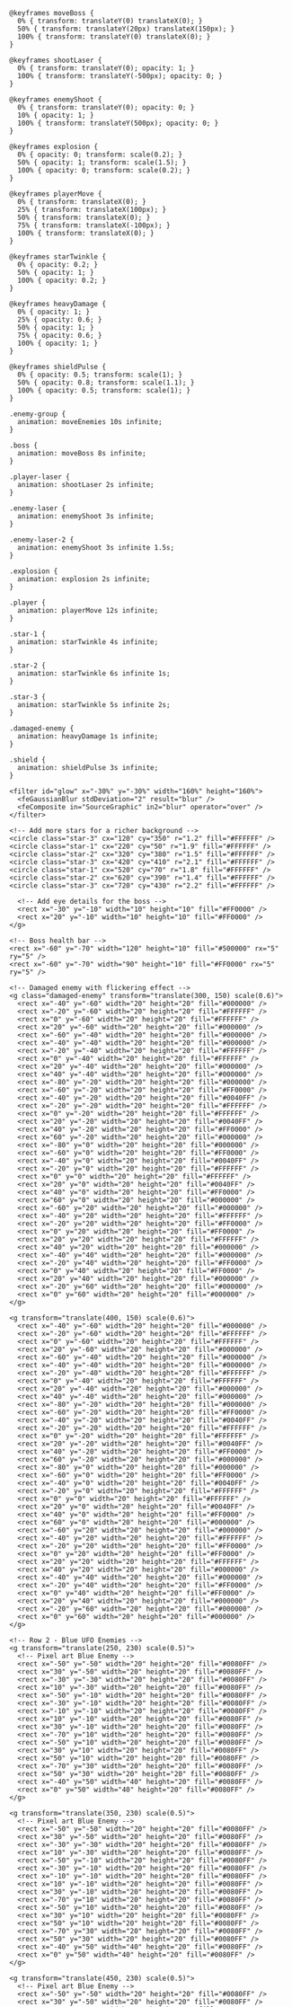 <svg xmlns="http://www.w3.org/2000/svg" viewBox="0 0 800 600">
  <style>
    @keyframes moveEnemies {
      0% { transform: translateY(0) translateX(0); }
      25% { transform: translateY(20px) translateX(40px); }
      50% { transform: translateY(0) translateX(80px); }
      75% { transform: translateY(-20px) translateX(40px); }
      100% { transform: translateY(0) translateX(0); }
    }
    
    @keyframes moveBoss {
      0% { transform: translateY(0) translateX(0); }
      50% { transform: translateY(20px) translateX(150px); }
      100% { transform: translateY(0) translateX(0); }
    }
    
    @keyframes shootLaser {
      0% { transform: translateY(0); opacity: 1; }
      100% { transform: translateY(-500px); opacity: 0; }
    }
    
    @keyframes enemyShoot {
      0% { transform: translateY(0); opacity: 0; }
      10% { opacity: 1; }
      100% { transform: translateY(500px); opacity: 0; }
    }
    
    @keyframes explosion {
      0% { opacity: 0; transform: scale(0.2); }
      50% { opacity: 1; transform: scale(1.5); }
      100% { opacity: 0; transform: scale(0.2); }
    }
    
    @keyframes playerMove {
      0% { transform: translateX(0); }
      25% { transform: translateX(100px); }
      50% { transform: translateX(0); }
      75% { transform: translateX(-100px); }
      100% { transform: translateX(0); }
    }
    
    @keyframes starTwinkle {
      0% { opacity: 0.2; }
      50% { opacity: 1; }
      100% { opacity: 0.2; }
    }
    
    @keyframes heavyDamage {
      0% { opacity: 1; }
      25% { opacity: 0.6; }
      50% { opacity: 1; }
      75% { opacity: 0.6; }
      100% { opacity: 1; }
    }
    
    @keyframes shieldPulse {
      0% { opacity: 0.5; transform: scale(1); }
      50% { opacity: 0.8; transform: scale(1.1); }
      100% { opacity: 0.5; transform: scale(1); }
    }
    
    .enemy-group {
      animation: moveEnemies 10s infinite;
    }
    
    .boss {
      animation: moveBoss 8s infinite;
    }
    
    .player-laser {
      animation: shootLaser 2s infinite;
    }
    
    .enemy-laser {
      animation: enemyShoot 3s infinite;
    }
    
    .enemy-laser-2 {
      animation: enemyShoot 3s infinite 1.5s;
    }
    
    .explosion {
      animation: explosion 2s infinite;
    }
    
    .player {
      animation: playerMove 12s infinite;
    }
    
    .star-1 {
      animation: starTwinkle 4s infinite;
    }
    
    .star-2 {
      animation: starTwinkle 6s infinite 1s;
    }
    
    .star-3 {
      animation: starTwinkle 5s infinite 2s;
    }
    
    .damaged-enemy {
      animation: heavyDamage 1s infinite;
    }
    
    .shield {
      animation: shieldPulse 3s infinite;
    }
  </style>
  
  <!-- Enhanced Background with gradient -->
  <defs>
    <radialGradient id="space-background" cx="50%" cy="50%" r="80%" fx="50%" fy="50%">
      <stop offset="0%" style="stop-color:#000033;stop-opacity:1" />
      <stop offset="100%" style="stop-color:#000000;stop-opacity:1" />
    </radialGradient>
    
    <filter id="glow" x="-30%" y="-30%" width="160%" height="160%">
      <feGaussianBlur stdDeviation="2" result="blur" />
      <feComposite in="SourceGraphic" in2="blur" operator="over" />
    </filter>
  </defs>
  
  <rect width="800" height="600" fill="url(#space-background)" />
  
  <!-- Enhanced Stars with twinkling -->
  <g>
    <circle class="star-1" cx="100" cy="100" r="1.5" fill="#FFFFFF" />
    <circle class="star-2" cx="200" cy="150" r="2" fill="#FFFFFF" />
    <circle class="star-3" cx="300" cy="80" r="1.8" fill="#FFFFFF" />
    <circle class="star-1" cx="400" cy="120" r="2.5" fill="#FFFFFF" />
    <circle class="star-2" cx="500" cy="200" r="1.7" fill="#FFFFFF" />
    <circle class="star-3" cx="600" cy="90" r="2.2" fill="#FFFFFF" />
    <circle class="star-1" cx="700" cy="180" r="1.6" fill="#FFFFFF" />
    <circle class="star-2" cx="150" cy="250" r="1.9" fill="#FFFFFF" />
    <circle class="star-3" cx="250" cy="220" r="2.1" fill="#FFFFFF" />
    <circle class="star-1" cx="350" cy="280" r="1.8" fill="#FFFFFF" />
    <circle class="star-2" cx="450" cy="240" r="2.3" fill="#FFFFFF" />
    <circle class="star-3" cx="550" cy="300" r="1.5" fill="#FFFFFF" />
    <circle class="star-1" cx="650" cy="270" r="2" fill="#FFFFFF" />
    <circle class="star-2" cx="750" cy="320" r="1.7" fill="#FFFFFF" />
    
    <!-- Add more stars for a richer background -->
    <circle class="star-3" cx="120" cy="350" r="1.2" fill="#FFFFFF" />
    <circle class="star-1" cx="220" cy="50" r="1.9" fill="#FFFFFF" />
    <circle class="star-2" cx="320" cy="380" r="1.5" fill="#FFFFFF" />
    <circle class="star-3" cx="420" cy="410" r="2.1" fill="#FFFFFF" />
    <circle class="star-1" cx="520" cy="70" r="1.8" fill="#FFFFFF" />
    <circle class="star-2" cx="620" cy="390" r="1.4" fill="#FFFFFF" />
    <circle class="star-3" cx="720" cy="430" r="2.2" fill="#FFFFFF" />
  </g>
  
  <!-- Add a distant nebula effect -->
  <ellipse cx="200" cy="150" rx="150" ry="100" fill="#500060" opacity="0.1" />
  <ellipse cx="600" cy="400" rx="180" ry="120" fill="#004080" opacity="0.1" />
  
  <!-- Boss Enemy with glowing effect -->
  <g class="boss" transform="translate(400, 80)">
    <!-- Pixel art Blue Enemy with improved colors and glow effect -->
    <g filter="url(#glow)">
      <rect x="-50" y="-50" width="20" height="20" fill="#0040FF" />
      <rect x="30" y="-50" width="20" height="20" fill="#0040FF" />
      <rect x="-30" y="-30" width="20" height="20" fill="#0040FF" />
      <rect x="10" y="-30" width="20" height="20" fill="#0040FF" />
      <rect x="-50" y="-10" width="20" height="20" fill="#0040FF" />
      <rect x="-30" y="-10" width="20" height="20" fill="#0040FF" />
      <rect x="-10" y="-10" width="20" height="20" fill="#0040FF" />
      <rect x="10" y="-10" width="20" height="20" fill="#0040FF" />
      <rect x="30" y="-10" width="20" height="20" fill="#0040FF" />
      <rect x="-70" y="10" width="20" height="20" fill="#0040FF" />
      <rect x="-50" y="10" width="20" height="20" fill="#0040FF" />
      <rect x="30" y="10" width="20" height="20" fill="#0040FF" />
      <rect x="50" y="10" width="20" height="20" fill="#0040FF" />
      <rect x="-70" y="30" width="20" height="20" fill="#0040FF" />
      <rect x="50" y="30" width="20" height="20" fill="#0040FF" />
      <rect x="-40" y="50" width="40" height="20" fill="#0040FF" />
      <rect x="0" y="50" width="40" height="20" fill="#0040FF" />
      
      <!-- Add eye details for the boss -->
      <rect x="-30" y="-10" width="10" height="10" fill="#FF0000" />
      <rect x="20" y="-10" width="10" height="10" fill="#FF0000" />
    </g>
    
    <!-- Boss health bar -->
    <rect x="-60" y="-70" width="120" height="10" fill="#500000" rx="5" ry="5" />
    <rect x="-60" y="-70" width="90" height="10" fill="#FF0000" rx="5" ry="5" />
  </g>
  
  <!-- Group of Regular Enemies -->
  <g class="enemy-group">
    <!-- Row 1 - Enemy Spaceships (Image 2 - Pixel art with red accents) -->
    <g transform="translate(200, 150) scale(0.6)">
      <rect x="-40" y="-60" width="20" height="20" fill="#000000" />
      <rect x="-20" y="-60" width="20" height="20" fill="#FFFFFF" />
      <rect x="0" y="-60" width="20" height="20" fill="#FFFFFF" />
      <rect x="20" y="-60" width="20" height="20" fill="#000000" />
      <rect x="-60" y="-40" width="20" height="20" fill="#000000" />
      <rect x="-40" y="-40" width="20" height="20" fill="#000000" />
      <rect x="-20" y="-40" width="20" height="20" fill="#FFFFFF" />
      <rect x="0" y="-40" width="20" height="20" fill="#FFFFFF" />
      <rect x="20" y="-40" width="20" height="20" fill="#000000" />
      <rect x="40" y="-40" width="20" height="20" fill="#000000" />
      <rect x="-80" y="-20" width="20" height="20" fill="#000000" />
      <rect x="-60" y="-20" width="20" height="20" fill="#FF0000" />
      <rect x="-40" y="-20" width="20" height="20" fill="#0040FF" />
      <rect x="-20" y="-20" width="20" height="20" fill="#FFFFFF" />
      <rect x="0" y="-20" width="20" height="20" fill="#FFFFFF" />
      <rect x="20" y="-20" width="20" height="20" fill="#0040FF" />
      <rect x="40" y="-20" width="20" height="20" fill="#FF0000" />
      <rect x="60" y="-20" width="20" height="20" fill="#000000" />
      <rect x="-80" y="0" width="20" height="20" fill="#000000" />
      <rect x="-60" y="0" width="20" height="20" fill="#FF0000" />
      <rect x="-40" y="0" width="20" height="20" fill="#0040FF" />
      <rect x="-20" y="0" width="20" height="20" fill="#FFFFFF" />
      <rect x="0" y="0" width="20" height="20" fill="#FFFFFF" />
      <rect x="20" y="0" width="20" height="20" fill="#0040FF" />
      <rect x="40" y="0" width="20" height="20" fill="#FF0000" />
      <rect x="60" y="0" width="20" height="20" fill="#000000" />
      <rect x="-60" y="20" width="20" height="20" fill="#000000" />
      <rect x="-40" y="20" width="20" height="20" fill="#FFFFFF" />
      <rect x="-20" y="20" width="20" height="20" fill="#FF0000" />
      <rect x="0" y="20" width="20" height="20" fill="#FF0000" />
      <rect x="20" y="20" width="20" height="20" fill="#FFFFFF" />
      <rect x="40" y="20" width="20" height="20" fill="#000000" />
      <rect x="-40" y="40" width="20" height="20" fill="#000000" />
      <rect x="-20" y="40" width="20" height="20" fill="#FF0000" />
      <rect x="0" y="40" width="20" height="20" fill="#FF0000" />
      <rect x="20" y="40" width="20" height="20" fill="#000000" />
      <rect x="-20" y="60" width="20" height="20" fill="#000000" />
      <rect x="0" y="60" width="20" height="20" fill="#000000" />
    </g>
    
    <!-- Damaged enemy with flickering effect -->
    <g class="damaged-enemy" transform="translate(300, 150) scale(0.6)">
      <rect x="-40" y="-60" width="20" height="20" fill="#000000" />
      <rect x="-20" y="-60" width="20" height="20" fill="#FFFFFF" />
      <rect x="0" y="-60" width="20" height="20" fill="#FFFFFF" />
      <rect x="20" y="-60" width="20" height="20" fill="#000000" />
      <rect x="-60" y="-40" width="20" height="20" fill="#000000" />
      <rect x="-40" y="-40" width="20" height="20" fill="#000000" />
      <rect x="-20" y="-40" width="20" height="20" fill="#FFFFFF" />
      <rect x="0" y="-40" width="20" height="20" fill="#FFFFFF" />
      <rect x="20" y="-40" width="20" height="20" fill="#000000" />
      <rect x="40" y="-40" width="20" height="20" fill="#000000" />
      <rect x="-80" y="-20" width="20" height="20" fill="#000000" />
      <rect x="-60" y="-20" width="20" height="20" fill="#FF0000" />
      <rect x="-40" y="-20" width="20" height="20" fill="#0040FF" />
      <rect x="-20" y="-20" width="20" height="20" fill="#FFFFFF" />
      <rect x="0" y="-20" width="20" height="20" fill="#FFFFFF" />
      <rect x="20" y="-20" width="20" height="20" fill="#0040FF" />
      <rect x="40" y="-20" width="20" height="20" fill="#FF0000" />
      <rect x="60" y="-20" width="20" height="20" fill="#000000" />
      <rect x="-80" y="0" width="20" height="20" fill="#000000" />
      <rect x="-60" y="0" width="20" height="20" fill="#FF0000" />
      <rect x="-40" y="0" width="20" height="20" fill="#0040FF" />
      <rect x="-20" y="0" width="20" height="20" fill="#FFFFFF" />
      <rect x="0" y="0" width="20" height="20" fill="#FFFFFF" />
      <rect x="20" y="0" width="20" height="20" fill="#0040FF" />
      <rect x="40" y="0" width="20" height="20" fill="#FF0000" />
      <rect x="60" y="0" width="20" height="20" fill="#000000" />
      <rect x="-60" y="20" width="20" height="20" fill="#000000" />
      <rect x="-40" y="20" width="20" height="20" fill="#FFFFFF" />
      <rect x="-20" y="20" width="20" height="20" fill="#FF0000" />
      <rect x="0" y="20" width="20" height="20" fill="#FF0000" />
      <rect x="20" y="20" width="20" height="20" fill="#FFFFFF" />
      <rect x="40" y="20" width="20" height="20" fill="#000000" />
      <rect x="-40" y="40" width="20" height="20" fill="#000000" />
      <rect x="-20" y="40" width="20" height="20" fill="#FF0000" />
      <rect x="0" y="40" width="20" height="20" fill="#FF0000" />
      <rect x="20" y="40" width="20" height="20" fill="#000000" />
      <rect x="-20" y="60" width="20" height="20" fill="#000000" />
      <rect x="0" y="60" width="20" height="20" fill="#000000" />
    </g>
    
    <g transform="translate(400, 150) scale(0.6)">
      <rect x="-40" y="-60" width="20" height="20" fill="#000000" />
      <rect x="-20" y="-60" width="20" height="20" fill="#FFFFFF" />
      <rect x="0" y="-60" width="20" height="20" fill="#FFFFFF" />
      <rect x="20" y="-60" width="20" height="20" fill="#000000" />
      <rect x="-60" y="-40" width="20" height="20" fill="#000000" />
      <rect x="-40" y="-40" width="20" height="20" fill="#000000" />
      <rect x="-20" y="-40" width="20" height="20" fill="#FFFFFF" />
      <rect x="0" y="-40" width="20" height="20" fill="#FFFFFF" />
      <rect x="20" y="-40" width="20" height="20" fill="#000000" />
      <rect x="40" y="-40" width="20" height="20" fill="#000000" />
      <rect x="-80" y="-20" width="20" height="20" fill="#000000" />
      <rect x="-60" y="-20" width="20" height="20" fill="#FF0000" />
      <rect x="-40" y="-20" width="20" height="20" fill="#0040FF" />
      <rect x="-20" y="-20" width="20" height="20" fill="#FFFFFF" />
      <rect x="0" y="-20" width="20" height="20" fill="#FFFFFF" />
      <rect x="20" y="-20" width="20" height="20" fill="#0040FF" />
      <rect x="40" y="-20" width="20" height="20" fill="#FF0000" />
      <rect x="60" y="-20" width="20" height="20" fill="#000000" />
      <rect x="-80" y="0" width="20" height="20" fill="#000000" />
      <rect x="-60" y="0" width="20" height="20" fill="#FF0000" />
      <rect x="-40" y="0" width="20" height="20" fill="#0040FF" />
      <rect x="-20" y="0" width="20" height="20" fill="#FFFFFF" />
      <rect x="0" y="0" width="20" height="20" fill="#FFFFFF" />
      <rect x="20" y="0" width="20" height="20" fill="#0040FF" />
      <rect x="40" y="0" width="20" height="20" fill="#FF0000" />
      <rect x="60" y="0" width="20" height="20" fill="#000000" />
      <rect x="-60" y="20" width="20" height="20" fill="#000000" />
      <rect x="-40" y="20" width="20" height="20" fill="#FFFFFF" />
      <rect x="-20" y="20" width="20" height="20" fill="#FF0000" />
      <rect x="0" y="20" width="20" height="20" fill="#FF0000" />
      <rect x="20" y="20" width="20" height="20" fill="#FFFFFF" />
      <rect x="40" y="20" width="20" height="20" fill="#000000" />
      <rect x="-40" y="40" width="20" height="20" fill="#000000" />
      <rect x="-20" y="40" width="20" height="20" fill="#FF0000" />
      <rect x="0" y="40" width="20" height="20" fill="#FF0000" />
      <rect x="20" y="40" width="20" height="20" fill="#000000" />
      <rect x="-20" y="60" width="20" height="20" fill="#000000" />
      <rect x="0" y="60" width="20" height="20" fill="#000000" />
    </g>
    
    <!-- Row 2 - Blue UFO Enemies -->
    <g transform="translate(250, 230) scale(0.5)">
      <!-- Pixel art Blue Enemy -->
      <rect x="-50" y="-50" width="20" height="20" fill="#0080FF" />
      <rect x="30" y="-50" width="20" height="20" fill="#0080FF" />
      <rect x="-30" y="-30" width="20" height="20" fill="#0080FF" />
      <rect x="10" y="-30" width="20" height="20" fill="#0080FF" />
      <rect x="-50" y="-10" width="20" height="20" fill="#0080FF" />
      <rect x="-30" y="-10" width="20" height="20" fill="#0080FF" />
      <rect x="-10" y="-10" width="20" height="20" fill="#0080FF" />
      <rect x="10" y="-10" width="20" height="20" fill="#0080FF" />
      <rect x="30" y="-10" width="20" height="20" fill="#0080FF" />
      <rect x="-70" y="10" width="20" height="20" fill="#0080FF" />
      <rect x="-50" y="10" width="20" height="20" fill="#0080FF" />
      <rect x="30" y="10" width="20" height="20" fill="#0080FF" />
      <rect x="50" y="10" width="20" height="20" fill="#0080FF" />
      <rect x="-70" y="30" width="20" height="20" fill="#0080FF" />
      <rect x="50" y="30" width="20" height="20" fill="#0080FF" />
      <rect x="-40" y="50" width="40" height="20" fill="#0080FF" />
      <rect x="0" y="50" width="40" height="20" fill="#0080FF" />
    </g>
    
    <g transform="translate(350, 230) scale(0.5)">
      <!-- Pixel art Blue Enemy -->
      <rect x="-50" y="-50" width="20" height="20" fill="#0080FF" />
      <rect x="30" y="-50" width="20" height="20" fill="#0080FF" />
      <rect x="-30" y="-30" width="20" height="20" fill="#0080FF" />
      <rect x="10" y="-30" width="20" height="20" fill="#0080FF" />
      <rect x="-50" y="-10" width="20" height="20" fill="#0080FF" />
      <rect x="-30" y="-10" width="20" height="20" fill="#0080FF" />
      <rect x="-10" y="-10" width="20" height="20" fill="#0080FF" />
      <rect x="10" y="-10" width="20" height="20" fill="#0080FF" />
      <rect x="30" y="-10" width="20" height="20" fill="#0080FF" />
      <rect x="-70" y="10" width="20" height="20" fill="#0080FF" />
      <rect x="-50" y="10" width="20" height="20" fill="#0080FF" />
      <rect x="30" y="10" width="20" height="20" fill="#0080FF" />
      <rect x="50" y="10" width="20" height="20" fill="#0080FF" />
      <rect x="-70" y="30" width="20" height="20" fill="#0080FF" />
      <rect x="50" y="30" width="20" height="20" fill="#0080FF" />
      <rect x="-40" y="50" width="40" height="20" fill="#0080FF" />
      <rect x="0" y="50" width="40" height="20" fill="#0080FF" />
    </g>
    
    <g transform="translate(450, 230) scale(0.5)">
      <!-- Pixel art Blue Enemy -->
      <rect x="-50" y="-50" width="20" height="20" fill="#0080FF" />
      <rect x="30" y="-50" width="20" height="20" fill="#0080FF" />
      <rect x="-30" y="-30" width="20" height="20" fill="#0080FF" />
      <rect x="10" y="-30" width="20" height="20" fill="#0080FF" />
      <rect x="-50" y="-10" width="20" height="20" fill="#0080FF" />
      <rect x="-30" y="-10" width="20" height="20" fill="#0080FF" />
      <rect x="-10" y="-10" width="20" height="20" fill="#0080FF" />
      <rect x="10" y="-10" width="20" height="20" fill="#0080FF" />
      <rect x="30" y="-10" width="20" height="20" fill="#0080FF" />
      <rect x="-70" y="10" width="20" height="20" fill="#0080FF" />
      <rect x="-50" y="10" width="20" height="20" fill="#0080FF" />
      <rect x="30" y="10" width="20" height="20" fill="#0080FF" />
      <rect x="50" y="10" width="20" height="20" fill="#0080FF" />
      <rect x="-70" y="30" width="20" height="20" fill="#0080FF" />
      <rect x="50" y="30" width="20" height="20" fill="#0080FF" />
      <rect x="-40" y="50" width="40" height="20" fill="#0080FF" />
      <rect x="0" y="50" width="40" height="20" fill="#0080FF" />
    </g>
  </g>
  
  <!-- Player Ship with shield -->
  <g class="player" transform="translate(400, 520) scale(0.8)">
    <!-- Shield effect -->
    <circle class="shield" cx="0" cy="0" r="90" fill="rgba(100, 200, 255, 0.2)" stroke="#40A0FF" stroke-width="2" />
    
    <!-- Player ship -->
    <g filter="url(#glow)">
      <rect x="-40" y="-60" width="20" height="20" fill="#000000" />
      <rect x="-20" y="-60" width="20" height="20" fill="#FFFFFF" />
      <rect x="0" y="-60" width="20" height="20" fill="#FFFFFF" />
      <rect x="20" y="-60" width="20" height="20" fill="#000000" />
      <rect x="-60" y="-40" width="20" height="20" fill="#000000" />
      <rect x="-40" y="-40" width="20" height="20" fill="#000000" />
      <rect x="-20" y="-40" width="20" height="20" fill="#FFFFFF" />
      <rect x="0" y="-40" width="20" height="20" fill="#FFFFFF" />
      <rect x="20" y="-40" width="20" height="20" fill="#000000" />
      <rect x="40" y="-40" width="20" height="20" fill="#000000" />
      <rect x="-80" y="-20" width="20" height="20" fill="#000000" />
      <rect x="-60" y="-20" width="20" height="20" fill="#FF0000" />
      <rect x="-40" y="-20" width="20" height="20" fill="#0040FF" />
      <rect x="-20" y="-20" width="20" height="20" fill="#FFFFFF" />
      <rect x="0" y="-20" width="20" height="20" fill="#FFFFFF" />
      <rect x="20" y="-20" width="20" height="20" fill="#0040FF" />
      <rect x="40" y="-20" width="20" height="20" fill="#FF0000" />
      <rect x="60" y="-20" width="20" height="20" fill="#000000" />
      <rect x="-80" y="0" width="20" height="20" fill="#000000" />
      <rect x="-60" y="0" width="20" height="20" fill="#FF0000" />
      <rect
